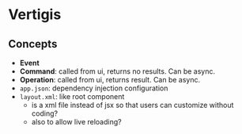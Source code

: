 # Vertigis

## Concepts

-   **Event**
-   **Command**: called from ui, returns no results. Can be async.
-   **Operation**: called from ui, returns result. Can be async.
-   `app.json`: dependency injection configuration
-   `layout.xml`: like root component
    -   is a xml file instead of jsx so that users can customize without coding?
    -   also to allow live reloading?
